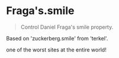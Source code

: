 # Fraga's.smile
> Control Daniel Fraga's smile property.

Based on 'zuckerberg.smile' from 'terkel'.

one of the worst sites at the entire world!

